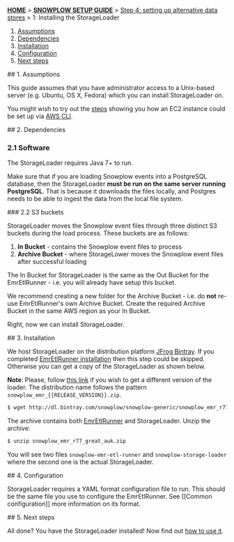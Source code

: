 [**HOME**](Home) > [**SNOWPLOW SETUP GUIDE**](Setting-up-Snowplow) > [Step 4: setting up alternative data stores](Setting-up-alternative-data-stores) > 1: Installing the StorageLoader

1. [Assumptions](#assumptions)
2. [Dependencies](#dependencies)
3. [Installation](#installation)
4. [Configuration](#configuration)
5. [Next steps](#next-steps)

<a name="assumptions" />
## 1. Assumptions

This guide assumes that you have administrator access to a Unix-based server (e.g. Ubuntu, OS X, Fedora) which you can install StorageLoader on.

You might wish to try out the [steps](Setting-up-EC2-instance-for-EmrEtlRunner-and-StorageLoader) showing you how an EC2 instance could be set up via [AWS CLI](https://aws.amazon.com/cli/).

<a name="dependencies"/>
## 2. Dependencies

### 2.1 Software

The StorageLoader requires Java 7+ to run.

Make sure that if you are loading Snowplow events into a PostgreSQL database, then the StorageLoader **must be run on the same server running PostgreSQL**. That is because it downloads the files locally, and Postgres needs to be able to ingest the data from the local file system.

<a name="s3-buckets"/>
### 2.2 S3 buckets

StorageLoader moves the Snowplow event files through three distinct S3 buckets during
the load process. These buckets are as follows:

1. **In Bucket** - contains the Snowplow event files to process
2. **Archive Bucket** - where StorageLower moves the Snowplow
   event files after successful loading

The In Bucket for StorageLoader is the same as the Out Bucket for the EmrEtlRunner -
i.e. you will already have setup this bucket.

We recommend creating a new folder for the Archive Bucket - i.e. do **not** re-use
EmrEtlRunner's own Archive Bucket. Create the required Archive Bucket in the same
AWS region as your In Bucket.

Right, now we can install StorageLoader.

<a name="installation"/>
## 3. Installation

We host StorageLoader on the distribution platform [JFrog Bintray](https://bintray.com/). If you completed [EmrEtlRunner installation](1-Installing-EmrEtlRunner) then this step could be skipped. Otherwise you can get a copy of the StorageLoader as shown below.

**Note**: Please, follow [this link](http://dl.bintray.com/snowplow/snowplow-generic/) if you wish to get a different version of the loader. The distribution name follows the pattern `snowplow_emr_{{RELEASE_VERSION}}.zip`.

```sh
$ wget http://dl.bintray.com/snowplow/snowplow-generic/snowplow_emr_r77_great_auk.zip
```

The archive contains both [EmrEtlRunner](1-Installing-EmrEtlRunner) and StorageLoader. Unzip the archive:

```sh
$ unzip snowplow_emr_r77_great_auk.zip
```

You will see two files `snowplow-emr-etl-runner` and `snowplow-storage-loader` where the second one is the actual StorageLoader.

<a name="configuration"/>
## 4. Configuration

StorageLoader requires a YAML format configuration file to run. This should be the same file you use to configure the EmrEtlRunner. See [[Common configuration]] more information on its format.

<a name="next-steps" />
## 5. Next steps

All done? You have the StorageLoader installed! Now find out [how to use it](2-using-the-storageloader).

[git-install]: http://git-scm.com/book/en/Getting-Started-Installing-Git

[redshift-config-yml]: https://github.com/snowplow/snowplow/blob/master/4-storage/storage-loader/config/redshift.yml.sample
[postgres-config-yml]: https://github.com/snowplow/snowplow/blob/master/4-storage/storage-loader/config/postgres.yml.sample

[redshift-copy]: http://docs.aws.amazon.com/redshift/latest/dg/r_COPY.html
